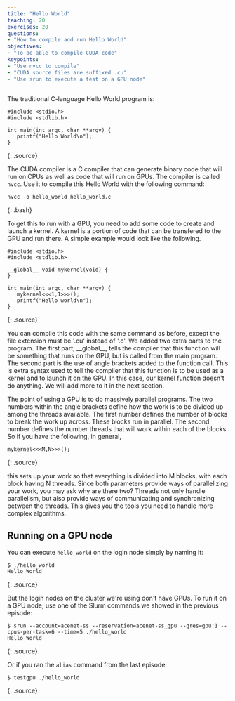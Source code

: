 ```yaml
---
title: "Hello World"
teaching: 20
exercises: 20
questions:
- "How to compile and run Hello World"
objectives:
- "To be able to compile CUDA code"
keypoints:
- "Use nvcc to compile"
- "CUDA source files are suffixed .cu"
- "Use srun to execute a test on a GPU node"
---
```


The traditional C-language Hello World program is:

~~~
#include <stdio.h>
#include <stdlib.h>

int main(int argc, char **argv) {
   printf("Hello World\n");
}
~~~
{: .source}

The CUDA compiler is a C compiler that can generate binary code that will run on CPUs as well as code that will run on GPUs. The compiler is called `nvcc`. Use it to compile this Hello World with the following command:

~~~
nvcc -o hello_world hello_world.c
~~~
{: .bash}

To get this to run with a GPU, you need to add some code to create and launch a kernel. A kernel is a portion of code that can be transfered to the GPU and run there. A simple example would look like the following.

~~~
#include <stdio.h>
#include <stdlib.h>

__global__ void mykernel(void) {
}

int main(int argc, char **argv) {
   mykernel<<<1,1>>>();
   printf("Hello world\n");
}
~~~
{: .source}

You can compile this code with the same command as before, except the file extension must be '.cu' instead of '.c'. We added two extra parts to the program. The first part, \_\_global\_\_, tells the compiler that this function will be something that runs on the GPU, but is called from the main program. The second part is the use of angle brackets added to the function call. This is extra syntax used to tell the compiler that this function is to be used as a kernel and to launch it on the GPU. In this case, our kernel function doesn't do anything. We will add more to it in the next section.

The point of using a GPU is to do massively parallel programs. The two numbers within the angle brackets define how the work is to be divided up among the threads available. The first number defines the number of blocks to break the work up across. These blocks run in parallel. The second number defines the number threads that will work within each of the blocks. So if you have the following, in general,

~~~
mykernel<<<M,N>>>();
~~~
{: .source}

this sets up your work so that everything is divided into M blocks, with each block having N threads. Since both parameters provide ways of parallelizing your work, you may ask why are there two? Threads not only handle parallelism, but also provide ways of communicating and synchronizing between the threads. This gives you the tools you need to handle more complex algorithms.

## Running on a GPU node

You can execute `hello_world` on the login node simply by naming it:

~~~
$ ./hello_world
Hello World
~~~
{: .source}

But the login nodes on the cluster we're using don't have GPUs.  To run it on a
GPU node, use one of the Slurm commands we showed in the previous episode:

~~~
$ srun --account=acenet-ss --reservation=acenet-ss_gpu --gres=gpu:1 --cpus-per-task=6 --time=5 ./hello_world
Hello World
~~~
{: .source}

Or if you ran the `alias` command from the last episode:

~~~
$ testgpu ./hello_world
~~~
{: .source}

